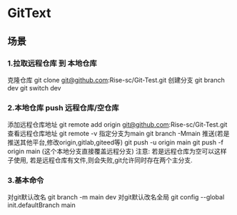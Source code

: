 # GitText 
## 场景
### 1.拉取远程仓库 到 本地仓库
克隆仓库
git clone git@github.com:Rise-sc/Git-Test.git
创建分支
git branch dev
git switch dev

### 2.本地仓库 push 远程仓库/空仓库
添加远程仓库地址
git remote add origin git@github.com:Rise-sc/Git-Test.git
查看远程仓库地址
git remote -v
指定分支为main
git branch -Mmain
推送(若是推送其他平台,修改origin,gitlab,giteed等)
git push -u origin main
git push -f origin main (这个本地分支直接覆盖远程分支)
注意: 若是远程仓库为空可以这样子使用, 若是远程仓库有文件,则会失败,git允许同时存在两个主分支.

### 3.基本命令
对git默认改名 
git branch -m main dev
对git默认改名全局
git config --global init.defaultBranch main
 


 
